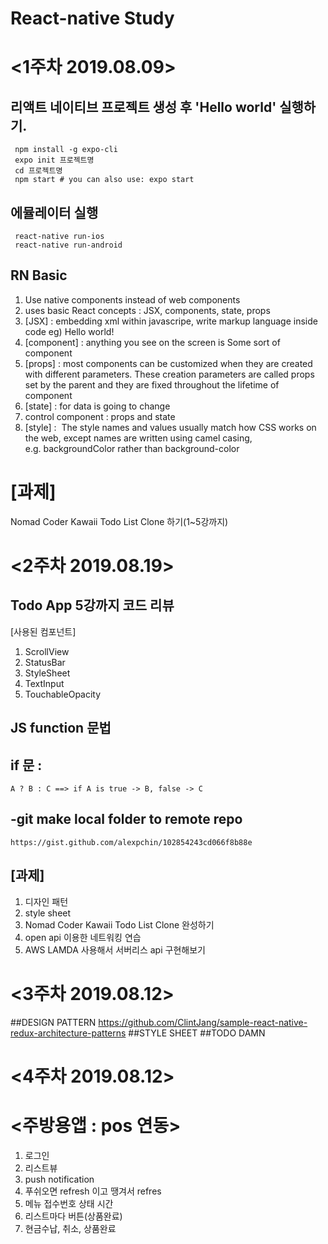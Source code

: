 # React-native Study

<1주차 2019.08.09>
================
  ## 리액트 네이티브 프로젝트 생성 후 'Hello world' 실행하기.
     npm install -g expo-cli
     expo init 프로젝트명
     cd 프로젝트명
     npm start # you can also use: expo start
    
   ## 에뮬레이터 실행
     react-native run-ios
     react-native run-android
    
   ## RN Basic
   1. Use native components instead of web components
   2. uses basic React concepts : JSX, components, state, props
   3. [JSX] : embedding xml within javascripe, write markup language inside code
      eg) <View><Text>Hello world!</Text></View> 
   4. [component] : anything you see on the screen is Some sort of component
   5. [props] : most components can be customized when they are created with different parameters. These creation parameters                   are called props set by the parent and they are fixed throughout the lifetime of component
   6. [state] : for data is going to change
   7. control component : props and state
   8. [style] :  The style names and values usually match how CSS works on the web, except names are written using camel                        casing, e.g. backgroundColor rather than background-color

  # [과제]
   Nomad Coder Kawaii Todo List Clone 하기(1~5강까지)
  
<2주차 2019.08.19>
================
  ## Todo App 5강까지 코드 리뷰
   [사용된 컴포넌트]
   1. ScrollView
   2. StatusBar
   3. StyleSheet  
   4. TextInput
   5. TouchableOpacity
    
  ## JS function 문법
  
  ## if 문 :
    A ? B : C ==> if A is true -> B, false -> C
    
  ## -git make local folder to remote repo
    https://gist.github.com/alexpchin/102854243cd066f8b88e
    
  
  ## [과제]
   1. 디자인 패턴
   2. style sheet
   3. Nomad Coder Kawaii Todo List Clone 완성하기
   4. open api 이용한 네트워킹 연습
   5. AWS LAMDA 사용해서 서버리스 api 구현해보기
    
<3주차 2019.08.12>
===============
  ##DESIGN PATTERN
  https://github.com/ClintJang/sample-react-native-redux-architecture-patterns
  ##STYLE SHEET
  ##TODO DAMN




<4주차 2019.08.12>
==============

<주방용앱 : pos 연동>
========
1. 로그인
2. 리스트뷰
3. push notification
4. 푸쉬오면 refresh 이고 땡겨서 refres
5. 메뉴 접수번호 상태 시간
6. 리스트마다 버튼(상품완료)
7. 현금수납, 취소, 상품완료
